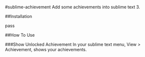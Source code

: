 #sublime-achievement
Add some achievements into sublime text 3.

##Installation

pass

##How To Use

###Show Unlocked Achievement
In your sublime text menu, View > Achievement, shows your achievements.